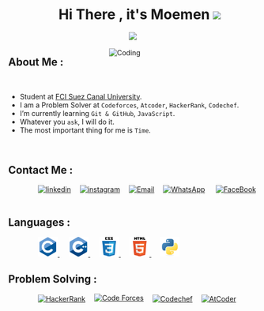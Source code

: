 <h1 align="center">&emsp;Hi There , it's Moemen <img width="35" src="https://c.tenor.com/nebZyl8oN7IAAAAi/wave-hello.gif"></h1>
<p align="center">
  <a href="https://github.com/DenverCoder1/readme-typing-svg"><img src="https://readme-typing-svg.herokuapp.com?font=Fira+Code&duration=1000&pause=1000&size=25&center=true&vCenter=true&width=600&height=100&lines=Probelm+Solver;Front+End+Web+Developer;Computer+Science+Student;"></a>
</p>
<img align="right" alt="Coding" width="300" src="https://i.pinimg.com/originals/e4/26/70/e426702edf874b181aced1e2fa5c6cde.gif">




<!-- ## <picture><img align="center" src="https://c.tenor.com/y2JXkY1pXkwAAAAS/cat-computer.gif" height="60" width="60" /></picture>  Abouth Me : -->
## About Me :
<br>

- Student at [FCI Suez Canal University](http://suez.edu.eg/ar/?page_id=7325&lang=en).
- I am a Problem Solver at `Codeforces`, `Atcoder`, `HackerRank`, `Codechef`.
- I’m currently learning `Git & GitHub`, `JavaScript`.
- Whatever you `ask`, I will do it.
- The most important thing for me is `Time`.
<br>


<!-- ## <picture><img align="center" src="https://media.tenor.com/arL-Och6Y7sAAAAC/connecting-loading.gif" height="60" width="60" /></picture>  Contact Me : -->
## Contact Me :
<p align="left">
&emsp;&emsp;&emsp;&emsp;
<a href="https://www.linkedin.com/in/moemen-adam-84a551213/"><img src="https://raw.githubusercontent.com/rahuldkjain/github-profile-readme-generator/master/src/images/icons/Social/linked-in-alt.svg" alt="linkedin" width = 35px/></a>&emsp;
<a href="https://instagram.com/the_mystric"><img src="https://raw.githubusercontent.com/rahuldkjain/github-profile-readme-generator/master/src/images/icons/Social/instagram.svg" alt="instagram" width = 35px/></a>&emsp;
<a href="mailto:mmuummnna@gmail.com"><img src="https://www.freepnglogos.com/uploads/logo-gmail-png/logo-gmail-png-gmail-icon-download-png-and-vector-1.png" alt="Email" width = 35px/></a>&emsp;
<a href="https://wa.me/00201128896141"><img src="https://upload.wikimedia.org/wikipedia/commons/5/5e/WhatsApp_icon.png" alt="WhatsApp" width = 35pxx/></a>   &emsp;
<a href="https://www.facebook.com/Mr7bar/"><img src="https://upload.wikimedia.org/wikipedia/commons/c/cd/Facebook_logo_%28square%29.png" alt="FaceBook" width = 35pxx/></a>   &emsp;
  
</p>


##  Languages :
<p align="left">
&emsp;&emsp;&emsp;&emsp;
<a href="#" target="_blank" rel="noreferrer"> <img src="https://raw.githubusercontent.com/devicons/devicon/master/icons/c/c-original.svg" alt="c" width="40" height="40"/> </a>&emsp;
<a href="#"> <img src="https://raw.githubusercontent.com/devicons/devicon/master/icons/cplusplus/cplusplus-original.svg" alt="cplusplus" width="40" height="40"/> </a>&emsp;
<a href="#"> <img src="https://raw.githubusercontent.com/devicons/devicon/master/icons/css3/css3-original-wordmark.svg" alt="css3" width="40" height="40"/> </a>&emsp;
<a href="#"> <img src="https://raw.githubusercontent.com/devicons/devicon/master/icons/html5/html5-original-wordmark.svg" alt="html5" width="40" height="40"/> </a>&emsp;
<a href="#"> <img src="https://raw.githubusercontent.com/devicons/devicon/master/icons/python/python-original.svg" alt="python" width="40" height="40"/> </a> 
</p>
                                                                                                                                                      

##  Problem Solving :
<p align="left">
&emsp;&emsp;&emsp;&emsp;
<a href="https://www.hackerrank.com/moemenadam" target="blank"><img align="center" src="https://raw.githubusercontent.com/rahuldkjain/github-profile-readme-generator/master/src/images/icons/Social/hackerrank.svg" alt="HackerRank" height="30" width="40" /></a>&emsp;
<a href="https://codeforces.com/profile/moemenadam" target="blank"><img src="https://img.icons8.com/external-tal-revivo-shadow-tal-revivo/50/000000/external-codeforces-programming-competitions-and-contests-programming-community-logo-shadow-tal-revivo.png" alt="Code Forces" height="30"/></a>&emsp;
<a href="https://www.codechef.com/users/moemenadam" target="blank"><img align="center" src="https://cdn.jsdelivr.net/npm/simple-icons@3.1.0/icons/codechef.svg" alt="Codechef" height="30" width="40" /></a>&emsp;
<a href="https://atcoder.jp/users/MoemenAdam" target="blank"><img align="center" src="https://i.ibb.co/Q9WSjDB/logo.png" alt="AtCoder" height="30" width="40" /></a>&emsp;
  
</p>


